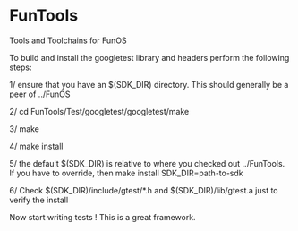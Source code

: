 # FunTools
Tools and Toolchains for FunOS

To build and install the googletest library and headers perform the following steps:

1/ ensure that you have an $(SDK_DIR) directory.  This should generally be a peer of ../FunOS

2/ cd FunTools/Test/googletest/googletest/make

3/ make

4/ make install

5/ the default $(SDK_DIR) is relative to where you checked out ../FunTools. If you have to override, then make install SDK_DIR=path-to-sdk

6/ Check $(SDK_DIR)/include/gtest/*.h and $(SDK_DIR)/lib/gtest.a just to verify the install

Now start writing tests !  This is a great framework.
